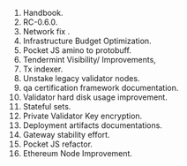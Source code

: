 1. Handbook.
2. RC-0.6.0.
3. Network fix .
4. Infrastructure Budget Optimization.
5. Pocket JS amino to protobuff.
6. Tendermint Visibility/ Improvements,
7. Tx indexer.
8. Unstake legacy validator nodes.
9. qa certification framework documentation.
19. Validator hard disk usage improvement.
11. Stateful sets.
12. Private Validator Key encryption.
13. Deployment artifacts documentations.
14. Gateway stability effort.
15. Pocket JS refactor.
16. Ethereum Node Improvement.
